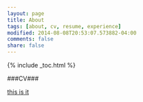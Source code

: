 ```yaml
---
layout: page
title: About
tags: [about, cv, resume, experience]
modified: 2014-08-08T20:53:07.573882-04:00
comments: false
share: false
---
```


{% include _toc.html %}

###CV###

[this is it]({site.baseurl}/cv/)